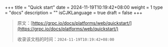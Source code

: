 +++
title = "Quick start"
date = 2024-11-19T10:19:42+08:00
weight = 1
type = "docs"
description = ""
isCJKLanguage = true
draft = false
+++

> 原文：[https://grpc.io/docs/platforms/web/quickstart/](https://grpc.io/docs/platforms/web/quickstart/)
>
> 收录该文档的时间：`2024-11-19T10:19:42+08:00`
